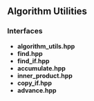 ## Algorithm Utilities

### Interfaces
* **algorithm_utils.hpp**
* **find.hpp**
* **find_if.hpp**
* **accumulate.hpp**
* **inner_product.hpp**
* **copy_if.hpp**
* **advance.hpp**
